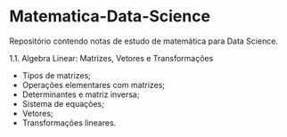 # Matematica-Data-Science

Repositório contendo notas de estudo de matemática para Data Science. 

1.1. Algebra Linear: Matrizes, Vetores e Transformações
- Tipos de matrizes;
- Operações elementares com matrizes;
- Determinantes e matriz inversa;
- Sistema de equações;
- Vetores;
- Transformações lineares.



